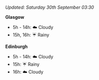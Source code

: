 *Updated: Saturday 30th September 03:30*

**Glasgow**

* 5h - 14h: :cloud: Cloudy
* 15h, 16h: :umbrella: Rainy

**Edinburgh**

* 5h - 14h: :cloud: Cloudy
* 15h: :umbrella: Rainy
* 16h: :cloud: Cloudy
